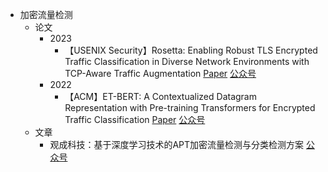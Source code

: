 - 加密流量检测
  - 论文
    - 2023
      - 【USENIX Security】Rosetta: Enabling Robust TLS Encrypted Traffic Classification in Diverse Network Environments with TCP-Aware Traffic Augmentation [Paper](https://www.usenix.org/system/files/usenixsecurity23-xie.pdf) [公众号](https://mp.weixin.qq.com/s/3pHLk5YFT8-lCJMCrcgzZQ)
    - 2022
      - 【ACM】ET-BERT: A Contextualized Datagram Representation with Pre-training Transformers for Encrypted Traffic Classification [Paper](https://dl.acm.org/doi/10.1145/3485447.3512217) [公众号](https://mp.weixin.qq.com/s/m1n4R61SmfygCCctSlzXhw)
  - 文章
    - 观成科技：基于深度学习技术的APT加密流量检测与分类检测方案 [公众号](https://mp.weixin.qq.com/s/d7Lu03oDA1Gbi75W3irtvA)
